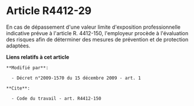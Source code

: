 # Article R4412-29

En cas de dépassement d'une valeur limite d'exposition professionnelle indicative prévue à l'article R. 4412-150, l'employeur
procède à l'évaluation des risques afin de déterminer des mesures de prévention et de protection adaptées.

**Liens relatifs à cet article**

	**Modifié par**:

	  - Décret n°2009-1570 du 15 décembre 2009 - art. 1

	**Cite**:

	  - Code du travail - art. R4412-150
